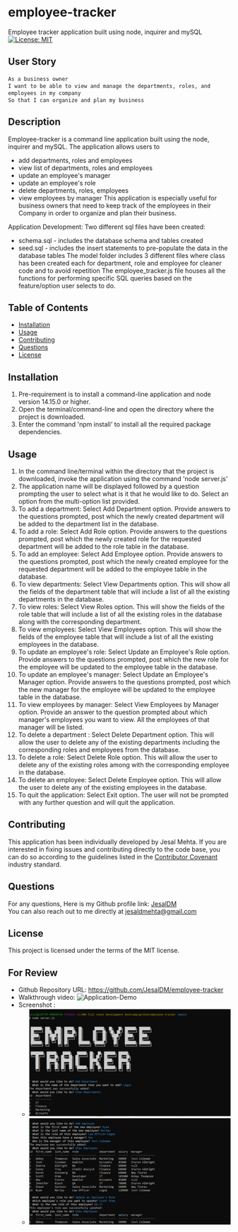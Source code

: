 # employee-tracker
Employee tracker application built using node, inquirer and mySQL
[![License: MIT](https://img.shields.io/badge/License-MIT-yellow.svg)](https://opensource.org/licenses/MIT)

## User Story
```
As a business owner
I want to be able to view and manage the departments, roles, and employees in my company
So that I can organize and plan my business
```
## Description
Employee-tracker is a command line application built using the node, inquirer and mySQL. The application allows users to 
- add departments, roles and employees 
- view list of departments, roles and employees
- update an employee's manager
- update an employee's role
- delete departments, roles, employees
- view employees by manager 
This application is especially useful for business owners that need to keep track of the employees in their Company in order to organize and plan their business.

Application Development: 
Two different sql files have been created:
- schema.sql -  includes the database schema and tables created
- seed.sql - includes the insert statements to pre-populate the data in the database tables
The model folder includes 3 different files where class has been created each for department, role and employee for cleaner code and to avoid repetition
The employee_tracker.js file houses all the functions for performing specific SQL queries based on the feature/option user selects to do.

## Table of Contents
* [Installation](#installation)
* [Usage](#usage)
* [Contributing](#contributing)
* [Questions](#questions)
* [License](#license)

## Installation
1. Pre-requirement is to install a command-line application and node version 14.15.0 or higher.
2. Open the terminal/command-line and open the directory where the project is downloaded. 
3. Enter the command 'npm install' to install all the required package dependencies.

## Usage
1. In the command line/terminal within the directory that the project is downloaded, invoke the application using the command 'node server.js' 
2. The application name will be displayed followed by a question prompting the user to select what is it that he would like to do. Select an option from the multi-option list provided.
3. To add a department: Select Add Department option. Provide answers to the questions prompted, post which the newly created department will be added to the department list in the database.
4. To add a role: Select Add Role option. Provide answers to the questions prompted, post which the newly created role for the requested department will be added to the role table in the database.
5. To add an employee: Select Add Employee option. Provide answers to the questions prompted, post which the newly created employee for the requested department will be added to the employee table in the database.
6. To view departments: Select View Departments option. This will show all the fields of the department table that will include a list of all the existing departments in the database.
7. To view roles: Select View Roles option. This will show the fields of the role table that will include a list of all the existing roles in the database along with the corresponding department.
8. To view employees: Select View Employees option. This will show the fields of the employee table that will include a list of all the existing employees in the database.
9. To update an employee's role: Select Update an Employee's Role option. Provide answers to the questions prompted, post which the new role for the employee will be updated to the employee table in the database.
10. To update an employee's manager: Select Update an Employee's Manager option. Provide answers to the questions prompted, post which the new manager for the employee will be updated to the employee table in the database.
11. To view employees by manager: Select View Employees by Manager option. Provide an answer to the question prompted about which manager's employees you want to view. All the employees of that manager will be listed.
12. To delete a department : Select Delete Department option. This will allow the user to delete any of the existing departments including the corresponding roles and employees from the database.
13. To delete a role: Select Delete Role option. This will allow the user to delete any of the existing roles among with the corresponding employee in the database.
14. To delete an employee: Select Delete Employee option. This will allow the user to delete any of the existing employees in the database.
15. To quit the application: Select Exit option. The user will not be prompted with any further question and will quit the application.


## Contributing
This application has been individually developed by Jesal Mehta. If you are interested in fixing issues and contributing directly to the code base, you can do so according to the guidelines listed in the [Contributor Covenant](https://www.contributor-covenant.org/) industry standard.

## Questions
For any questions,
Here is my Github profile link: [JesalDM](https://github.com/JesalDM)  
You can also reach out to me directly at [jesaldmehta@gmail.com](mailto:jesaldmehta@gmail.com)

## License
This project is licensed under the terms of the MIT license.

## For Review
* Github Repository URL: https://github.com/JesalDM/employee-tracker
* Walkthrough video: ![Application-Demo](./assets/employee_tracker_demo.gif)
* Screenshot : 
    - ![Screenshot1](./assets/employee_tracker_screenshot1.png)
    - ![Screenshot2](./assets/employee_tracker_screenshot2.png)